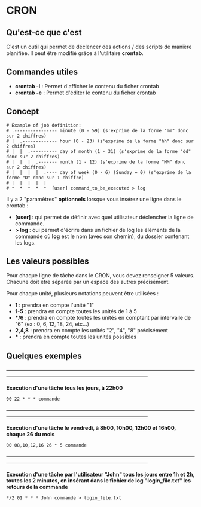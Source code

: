 # CRON

## Qu'est-ce que c'est

C'est un outil qui permet de déclencer des actions / des scripts de manière planifiée. Il peut être modifié grâce à l'utilitaire __crontab__.

## Commandes utiles
- **crontab -l** : Permet d'afficher le contenu du ficher crontab
- **crontab -e** : Permet d'éditer le contenu du ficher crontab

## Concept

```
# Example of job definition:
# .---------------- minute (0 - 59) (s'exprime de la forme "mm" donc sur 2 chiffres)
# |  .------------- hour (0 - 23) (s'exprime de la forme "hh" donc sur 2 chiffres)
# |  |  .---------- day of month (1 - 31) (s'exprime de la forme "dd" donc sur 2 chiffres)
# |  |  |  .------- month (1 - 12) (s'exprime de la forme "MM" donc sur 2 chiffres)
# |  |  |  |  .---- day of week (0 - 6) (Sunday = 0) (s'exprime de la forme "D" donc sur 1 chiffre)
# |  |  |  |  |
# *  *  *  *  *  [user] command_to_be_executed > log
```

Il y a 2 "paramètres" __optionnels__ lorsque vous insérez une ligne dans le crontab :
- **\[user\]** : qui permet de définir avec quel utilisateur déclencher la ligne de commande.
- **\> log** : qui permet d'écrire dans un fichier de log les éléments de la commande où __log__ est le nom (avec son chemin), du dossier contenant les logs.

## Les valeurs possibles
Pour chaque ligne de tâche dans le CRON, vous devez renseigner 5 valeurs. Chacune doit être séparée par un espace des autres précisément.

Pour chaque unité, plusieurs notations peuvent être utilisées : 
- **1** : prendra en compte l'unité "1"
- **1-5** : prendra en compte toutes les unités de 1 à 5
- **\*/6** : prendra en compte toutes les unités en comptant par intervalle de "6" (ex : 0, 6, 12, 18, 24, etc...)
- **2,4,8** : prendra en compte les unités "2", "4", "8" précisément
- **\*** : prendra en compte toutes les unités possibles

## Quelques exemples

———————————————————————————————————————————————————————————————

__Execution d'une tâche tous les jours, à 22h00__

```
00 22 * * * commande
```

———————————————————————————————————————————————————————————————

__Execution d'une tâche le vendredi, à 8h00, 10h00, 12h00 et 16h00, chaque 26 du mois__

```
00 08,10,12,16 26 * 5 commande
```

———————————————————————————————————————————————————————————————

__Execution d'une tâche par l'utilisateur "John" tous les jours entre 1h et 2h, toutes les 2 minutes, en insérant dans le fichier de log "login_file.txt" les retours de la commande__

```
*/2 01 * * * John commande > login_file.txt
```




